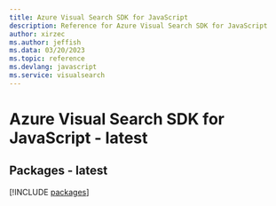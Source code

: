 ```yaml
---
title: Azure Visual Search SDK for JavaScript
description: Reference for Azure Visual Search SDK for JavaScript
author: xirzec
ms.author: jeffish
ms.data: 03/20/2023
ms.topic: reference
ms.devlang: javascript
ms.service: visualsearch
---
```

# Azure Visual Search SDK for JavaScript - latest
## Packages - latest
[!INCLUDE [packages](visual-search-index.md)]